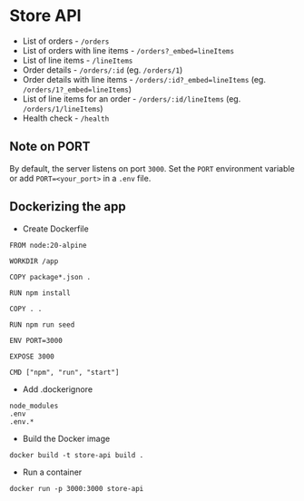 # Store API

-   List of orders - `/orders`
-   List of orders with line items - `/orders?_embed=lineItems`
-   List of line items - `/lineItems`
-   Order details - `/orders/:id` (eg. `/orders/1`)
-   Order details with line items - `/orders/:id?_embed=lineItems` (eg. `/orders/1?_embed=lineItems`)
-   List of line items for an order - `/orders/:id/lineItems` (eg. `/orders/1/lineItems`)
-   Health check - `/health`

## Note on PORT

By default, the server listens on port `3000`. Set the `PORT` environment variable or add `PORT=<your_port>` in a `.env` file.

## Dockerizing the app

-   Create Dockerfile

```
FROM node:20-alpine

WORKDIR /app

COPY package*.json .

RUN npm install

COPY . .

RUN npm run seed

ENV PORT=3000

EXPOSE 3000

CMD ["npm", "run", "start"]
```

-   Add .dockerignore

```
node_modules
.env
.env.*
```

-   Build the Docker image

```
docker build -t store-api build .
```

-   Run a container

```
docker run -p 3000:3000 store-api
```
